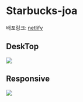 # Starbucks-joa

배포링크: [netlify](https://tender-haibt-2f4d05.netlify.app)

## DeskTop

![](display.gif)

## Responsive

![](display2.gif)
